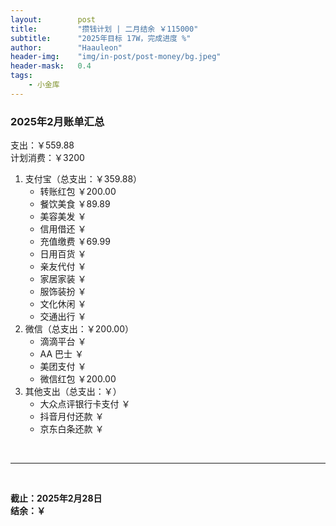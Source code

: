 ```yaml
---
layout:        post
title:         "攒钱计划 | 二月结余 ￥115000"
subtitle:      "2025年目标 17W，完成进度 %"
author:        "Haauleon"
header-img:    "img/in-post/post-money/bg.jpeg"
header-mask:   0.4
tags:
    - 小金库
---
```


### 2025年2月账单汇总             
支出：￥559.88         
计划消费：￥3200        

1. 支付宝（总支出：￥359.88）   
    - 转账红包 ￥200.00   
    - 餐饮美食 ￥89.89    
    - 美容美发 ￥     
    - 信用借还 ￥    
    - 充值缴费 ￥69.99     
    - 日用百货 ￥      
    - 亲友代付 ￥     
    - 家居家装 ￥    
    - 服饰装扮 ￥    
    - 文化休闲 ￥    
    - 交通出行 ￥      
2. 微信（总支出：￥200.00）      
    - 滴滴平台 ￥   
    - AA 巴士 ￥    
    - 美团支付 ￥
    - 微信红包 ￥200.00       
3. 其他支出（总支出：￥）     
    - 大众点评银行卡支付 ￥    
    - 抖音月付还款 ￥    
    - 京东白条还款 ￥   

<br>

---

<br>

**截止：2025年2月28日**      
**结余：￥**        

